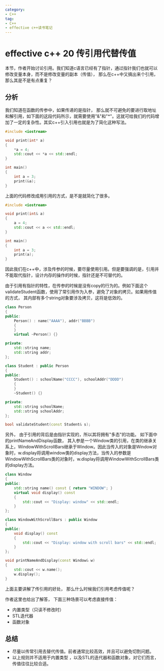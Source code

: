 ```yaml
---
category: 
- C++
tag:
- C++
- effective c++读书笔记
---
```


# effective c++ 20 传引用代替传值

本节，作者开始讨论引用。我们知道c语言已经有了指针，通过指针我们也就可以修改变量本身，而不是修改变量的副本（传值）， 那么在c++中又搞出来个引用， 那么其是不是有点重复？ 

## 分析

我们知道在函数的传参中，如果传递的是指针， 那么就不可避免的要进行取地址和解引用，如下面的这段代码所示，就需要使用"&"和"*"。这就可给我们的代码增加了一定的复杂性。其实c++引入引用也就是为了简化这种写法。

```cpp
#include <iostream>

void print(int* a)
{
    *a = 4;
    std::cout << *a << std::endl;
}

int main()
{
    int a = 3;
    print(&a);
}
```

上面的代码修改成用引用的方式，是不是就简化了很多。

```cpp
#include <iostream>

void print(int& a)
{
    a = 4;
    std::cout << a << std::endl;
}

int main()
{
    int a = 3;
    print(a);
}
```

因此我们在c++中，涉及传参的时候，要尽量使用引用。但是要强调的是，引用并不能取代指针，设计内存的操作的时候，指针还是不可替代的。

由于引用有指针的特性，在传参的时候是没有copy的行为的。例如下面这个validateStudent函数，使用了常引用作为入参，避免了对象的拷贝。如果用传值的方式， 其内部有多个string对象要涉及拷贝，这将是低效的。

```cpp
class Person
{
public:
	Person() : name("AAAA"), addr("BBBB")
	{
	}
	virtual ~Person() {}

private:
	std::string name;
	std::string addr;
};

class Student : public Person
{
public:
	Student() : schoolName("CCCC"), schoolAddr("DDDD")
	{
	}
	~Student() {}

private:
	std::string schoolName;
	std::string schoolAddr;
};

bool validateStudent(const Student& s);
```

另外， 由于引用的背后是由指针实现的，所以其将拥有"多态"的功能。 如下面中的printNameAndDisplay函数， 其入参是一个Window类的引用，在类的继承关系上，WindowWithScrollBars继承于Window。因此当传入的对象是Window对象时，w.display将调用window类的display方法，当传入的参数是WindowWithScrollBars类的对象时，w.display将调用WindowWithScrollBars类的display方法。

```cpp
class Window
{
public:
	std::string name() const { return "WINDOW"; }
	virtual void display() const
	{
		std::cout << "Display: window" << std::endl;
	}
};

class WindowWithScrollBars : public Window
{
public:
	void display() const
	{
		std::cout << "Display: window with scroll bars" << std::endl;
	}
};

void printNameAndDisplay(const Window& w)
{
    std::cout << w.name();
    w.display();
}

```


上面主要讲解了传引用的好处， 那么什么时候我们引用考虑传值呢？

作者这里也给出了解答， 下面三种场景可以考虑直接传值：
- 内置类型（只读不修改时）
- STL迭代器
- 函数对象

## 总结
- 尽量以传常引用去替代传值。前者通常比较高效，并且可以避免切割问题。
- 以上规则并不适用于内置类型 ，以及STL的迭代器和函数对象，对它们而言，传值往往比较合适。